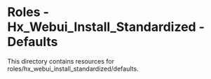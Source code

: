 # Roles - Hx_Webui_Install_Standardized - Defaults

This directory contains resources for roles/hx_webui_install_standardized/defaults.
